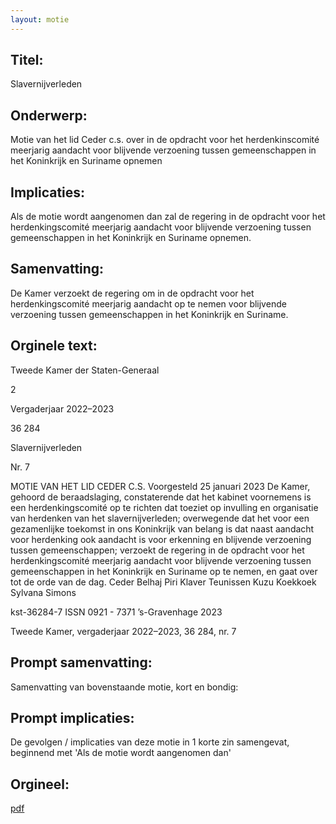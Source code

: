 ```yaml
---
layout: motie
---
```

## Titel:
Slavernijverleden
## Onderwerp:
Motie van het lid Ceder c.s. over in de opdracht voor het herdenkinscomité meerjarig aandacht voor blijvende verzoening tussen gemeenschappen in het Koninkrijk en Suriname opnemen
## Implicaties:

Als de motie wordt aangenomen dan zal de regering in de opdracht voor het herdenkingscomité meerjarig aandacht voor blijvende verzoening tussen gemeenschappen in het Koninkrijk en Suriname opnemen.
## Samenvatting:

De Kamer verzoekt de regering om in de opdracht voor het herdenkingscomité meerjarig aandacht op te nemen voor blijvende verzoening tussen gemeenschappen in het Koninkrijk en Suriname.
## Orginele text:


Tweede Kamer der Staten-Generaal

2

Vergaderjaar 2022–2023

36 284

Slavernijverleden

Nr. 7

MOTIE VAN HET LID CEDER C.S.
Voorgesteld 25 januari 2023
De Kamer,
gehoord de beraadslaging,
constaterende dat het kabinet voornemens is een herdenkingscomité op
te richten dat toeziet op invulling en organisatie van herdenken van het
slavernijverleden;
overwegende dat het voor een gezamenlijke toekomst in ons Koninkrijk
van belang is dat naast aandacht voor herdenking ook aandacht is voor
erkenning en blijvende verzoening tussen gemeenschappen;
verzoekt de regering in de opdracht voor het herdenkingscomité meerjarig
aandacht voor blijvende verzoening tussen gemeenschappen in het
Koninkrijk en Suriname op te nemen,
en gaat over tot de orde van de dag.
Ceder
Belhaj
Piri
Klaver
Teunissen
Kuzu
Koekkoek
Sylvana Simons

kst-36284-7
ISSN 0921 - 7371
’s-Gravenhage 2023

Tweede Kamer, vergaderjaar 2022–2023, 36 284, nr. 7


## Prompt samenvatting:
Samenvatting van bovenstaande motie, kort en bondig:


## Prompt implicaties:
De gevolgen / implicaties van deze motie in 1 korte zin samengevat, beginnend met 'Als de motie wordt aangenomen dan' 

## Orgineel:
[pdf](https://gegevensmagazijn.tweedekamer.nl/OData/v4/2.0/Document(35b55785-1b30-4661-8a6a-99e931d3d14b)/resource)
